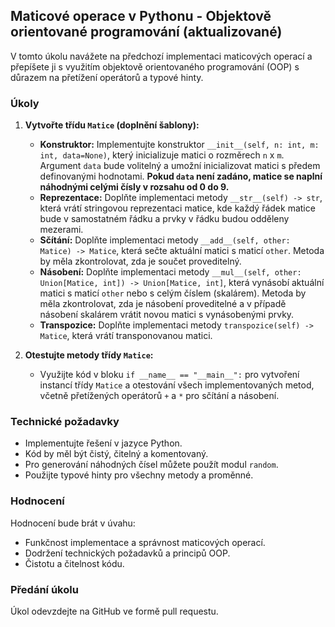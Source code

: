 ## Maticové operace v Pythonu - Objektově orientované programování (aktualizované)

V tomto úkolu navážete na předchozí implementaci maticových operací a přepíšete ji s využitím objektově orientovaného programování (OOP) s důrazem na přetížení operátorů a typové hinty.

### Úkoly

1. **Vytvořte třídu `Matice` (doplnění šablony):**

    * **Konstruktor:** Implementujte konstruktor `__init__(self, n: int, m: int, data=None)`, který inicializuje matici o rozměrech `n` x `m`. Argument `data` bude volitelný a umožní inicializovat matici s předem definovanými hodnotami. **Pokud `data` není zadáno, matice se naplní náhodnými celými čísly v rozsahu od 0 do 9.**
    * **Reprezentace:** Doplňte implementaci metody `__str__(self) -> str`, která vrátí stringovou reprezentaci matice, kde každý řádek matice bude v samostatném řádku a prvky v řádku budou odděleny mezerami.
    * **Sčítání:** Doplňte implementaci metody `__add__(self, other: Matice) -> Matice`, která sečte aktuální matici s maticí `other`. Metoda by měla zkontrolovat, zda je součet proveditelný.
    * **Násobení:** Doplňte implementaci metody `__mul__(self, other: Union[Matice, int]) -> Union[Matice, int]`, která vynásobí aktuální matici s maticí `other` nebo s celým číslem (skalárem). Metoda by měla zkontrolovat, zda je násobení proveditelné a v případě násobení skalárem vrátit novou matici s vynásobenými prvky.
    * **Transpozice:** Doplňte implementaci metody `transpozice(self) -> Matice`, která vrátí transponovanou matici.

2. **Otestujte metody třídy `Matice`:**

    * Využijte kód v bloku `if __name__ == "__main__":` pro vytvoření instancí třídy `Matice` a otestování všech implementovaných metod, včetně přetížených operátorů `+` a `*` pro sčítání a násobení.


### Technické požadavky

* Implementujte řešení v jazyce Python.
* Kód by měl být čistý, čitelný a komentovaný.
* Pro generování náhodných čísel můžete použít modul `random`.
* Použijte typové hinty pro všechny metody a proměnné.

### Hodnocení

Hodnocení bude brát v úvahu:

* Funkčnost implementace a správnost maticových operací.
* Dodržení technických požadavků a principů OOP.
* Čistotu a čitelnost kódu.

### Předání úkolu

Úkol odevzdejte na GitHub ve formě pull requestu.